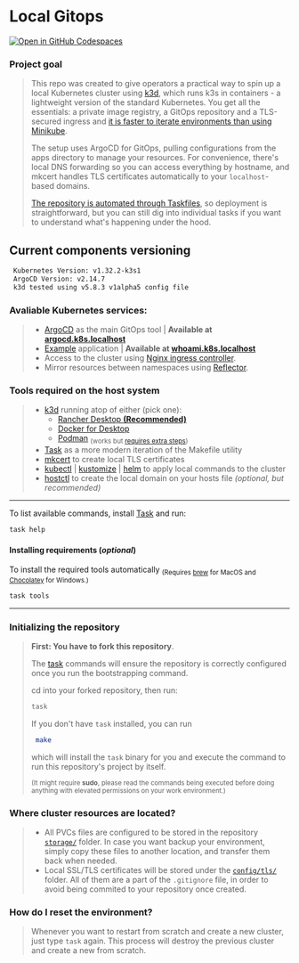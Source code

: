 # Local Gitops

[![Open in GitHub Codespaces](https://github.com/codespaces/badge.svg)](https://codespaces.new/gruberdev/local-gitops)

### Project goal

> This repo was created to give operators a practical way to spin up a local Kubernetes cluster using [k3d][k3d-url], which runs k3s in containers - a lightweight version of the standard Kubernetes. You get all the essentials: a private image registry, a GitOps repository and a TLS-secured ingress and [it is faster to iterate environments than using Minikube][k3d-benchs].
>
> The setup uses ArgoCD for GitOps, pulling configurations from the apps directory to manage your resources. For convenience, there's local DNS forwarding so you can access everything by hostname, and mkcert handles TLS certificates automatically to your `localhost`-based domains.
>
> [The repository is automated through Taskfiles][tasks-internal], so deployment is straightforward, but you can still dig into individual tasks if you want to understand what's happening under the hood.

## Current components versioning

```bash
 Kubernetes Version: v1.32.2-k3s1
 ArgoCD Version: v2.14.7
 k3d tested using v5.8.3 v1alpha5 config file
```
### Avaliable Kubernetes services:

> - [ArgoCD][argocd-url] as the main GitOps tool | **Available at [argocd.k8s.localhost][argocd-localhost]**
> - [Example][example-url] application | **Available at [whoami.k8s.localhost][example-localhost]**
> - Access to the cluster using [Nginx ingress controller][nginx-url].
> - Mirror resources between namespaces using [Reflector][reflector-url].

 ### Tools required on the host system

> - [k3d][k3d-url] running atop of either (pick one):
>   - [Rancher Desktop **(Recommended)**][rancher-url]
>   - [Docker for Desktop][docker-url]
>   - [Podman][podman-url] <sub>(works but [requires extra steps][podman-steps])</sub>
> - [Task][task-url] as a more modern iteration of the Makefile utility
> - [mkcert][mkcert-url] to create local TLS certificates
> - [kubectl][kubectl-url] | [kustomize][kustomize-url] | [helm][helm-url] to apply local commands to the cluster
> - [hostctl][hostctl-url] to create the local domain on your hosts file *(optional, but recommended)*

---

To list available commands, install [Task][task-installation-url] and run:
```sh
task help
```
#### Installing requirements (*optional*)
To install the required tools automatically <sub>(Requires [brew][brew-url] for MacOS and [Chocolatey][chocolate-url] for Windows.)</sub>

```sh
task tools
```

---

### **Initializing the repository**

> **First: You have to fork this repository**.
>
> The [task][task-url] commands will ensure the repository is correctly configured once you run the bootstrapping command.
>
> cd into your forked repository, then run:
>
> ```sh
> task
>  ```
>
> If you don't have `task` installed, you can run
> ```sh
>  make
>  ```
>  which will install the `task` binary for you and execute the command to run this repository's project by itself.
>
><sub>(It might require **sudo**, please read the commands being executed before doing anything with elevated permissions on your work environment.)</sub>

### Where cluster resources are located?

> - All PVCs files are configured to be stored in the repository [`storage/`][storage-uri] folder. In case you want backup your environment, simply copy these files to another location, and transfer them back when needed.
> - Local SSL/TLS certificates will be stored under the [`config/tls/`][tls-uri] folder. All of them are a part of the `.gitignore` file, in order to avoid being commited to your repository once created.


### How do I reset the environment?

> Whenever you want to restart from scratch and create a new cluster, just type `task` again. This process will destroy the previous cluster and create a new from scratch.

<!---
> - Metrics monitoring with [Prometheus's Stack][prometheus-url] (Also includes [Grafana][grafana-url])
-->
<!--- References --->
[tls-uri]: https://github.com/gruberdev/local-gitops/tree/main/config/tls
[storage-uri]: https://github.com/gruberdev/local-gitops/tree/main/storage
[argocd-url]: https://argo-cd.readthedocs.io/en/stable/
[nginx-url]: https://github.com/kubernetes/ingress-nginx
[vault-url]: https://github.com/hashicorp/vault
[vault-plugin-url]: https://github.com/argoproj-labs/argocd-vault-plugin
[postgres-url]: https://github.com/zalando/postgres-operator
[reloader-url]: https://github.com/stakater/Reloader
[prometheus-url]: https://github.com/prometheus-operator/kube-prometheus
[grafana-url]: https://github.com/grafana/grafana
[kube-cleanup-url]: https://github.com/lwolf/kube-cleanup-operator
[reflector-url]: https://github.com/emberstack/kubernetes-reflector
[kubefledged-url]: https://github.com/senthilrch/kube-fledged
[descheduler-url]: https://github.com/kubernetes-sigs/descheduler
[kwatch-url]: https://github.com/abahmed/kwatch
[botkube-url]: https://github.com/infracloudio/botkube
[kubenurse-url]: https://github.com/postfinance/kubenurse
[longhorn-url]: https://longhorn.io/
[longhorn-issue]: https://github.com/rancher/k3d/discussions/478
[velero-url]: https://velero.io/
[velero-list-url]: https://velero.io/docs/v1.7/supported-providers/
[kube-dump-url]: https://github.com/WoozyMasta/kube-dump
[stash-url]: https://stash.run/
[task-url]: https://taskfile.dev
[task-installation-url]: https://taskfile.dev/installation/
[mkcert-url]: https://github.com/FiloSottile/mkcert
[kubectl-url]: https://kubernetes.io/docs/tasks/tools/
[jq-url]: https://stedolan.github.io/jq/download/
[k3d-url]: https://k3d.io
[docker-url]: https://www.docker.com/products/docker-desktop/
[rancher-url]: https://rancherdesktop.io/
[podman-url]: https://podman.io/
[podman-steps]: https://k3d.io/v5.6.0/usage/advanced/podman/
[hostctl-url]: https://github.com/guumaster/hostctl
[kustomize-url]: https://kubectl.docs.kubernetes.io/installation/kustomize/
[helm-url]: https://helm.sh/docs/intro/install/
[chocolate-url]: https://chocolatey.org/install
[brew-url]: https://brew.sh/
[example-url]: https://github.com/gruberdev/local-gitops/tree/main/apps/example


<!--- Internal Git URIs -->
[tasks-internal]: https://github.com/gruberdev/local-gitops/tree/main/.tasks
[k3d-benchs]: https://minikube.sigs.k8s.io/docs/benchmarks/imagebuild/minikubevsothers/

<!--- Local URIs --->
[argocd-localhost]: https://argocd.k8s.localhost
[example-localhost]: https://whoami.k8s.localhost
